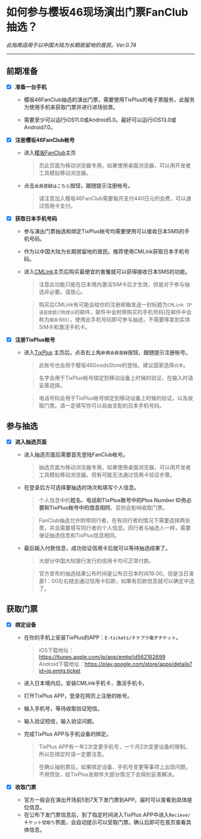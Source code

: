 
# 如何参与樱坂46现场演出门票FanClub抽选？
*此指南适用于以中国大陆为长期居留地的居民。Ver.0.74*

---

## 前期准备

- [x] **准备一台手机**
  
   - 樱坂46FanClub抽选的演出门票，需要使用TixPlus的电子票服务，此服务为使用手机来获取门票并进行进场验票。
   
   - 需要至少可以运行iOS11.0或Android5.0。最好可以运行iOS13.0或Android7.0。

- [x] **注册樱坂46FanClub帐号**
  
  - 进入[樱坂FanClub](https://sakurazaka46.com/s/s46/page/about_fanclub?ima=0000)主页
    >页此页面为移动浏览器专用，如果使用桌面浏览器，可以用开发者工具模拟移动浏览器。<br>
  - 点击`会員登録はこちら`按钮，跟随提示注册帐号。<br>
    >请注意加入樱坂46FanClub需要每月支付440日元的会费，可以通过信用卡支付。<br>

- [x] **获取日本手机号码**
  
  - 参与演出门票抽选和绑定TixPlus帐号均需要使用可以接收日本SMS的手机号码。<br>
  - 作为以中国大陆为长期居留地的居民。推荐使用CMLink获取日本手机号码。<br>
  - 进入[CMLink](https://www.cmlink.com/jp/zh/)主页后购买最便宜的套餐就可以获得接收日本SMS的功能。
    >注意此功能只能在日本境内激活SIM卡后才生效，但是对于参与抽选非必要。请放心。
 
    >购买后CMLink有可能会给你的注册邮箱发送一封标题为`CMLink IP语音放题订购提示`的邮件，邮件中会附带购买的手机号码(在邮件中会称为`服务号码`），使用此手机号码即可参与抽选，不需要等拿到实体SIM卡和激活手机卡。

- [x] **注册TixPlus帐号**
  
  - 进入[TixPlus](https://tixplus.jp/) 主页后，点击右上角`新規会員登録`按钮，跟随提示注册帐号。
    >此账号也会用于樱坂46GoodsStore的登陆，建议国家选择`日本`。<br>

    >名字会用于TixPlus帐号绑定到移动设备上时候的验证，在输入时请妥善选择。<br>
    
    >电话号码会用于TixPlus帐号绑定到移动设备上时候的验证，以及收取门票。请一定填写你可以自由支配的日本手机号码。

## 参与抽选

- [x] **进入抽选页面**
  
  - 进入抽选页面后需要首先登陆FanClub帐号。
    >抽选页面为移动浏览器专用，如果使用桌面浏览器，可以用开发者工具模拟移动浏览器。但有可能无法通过信用卡验证步骤。<br>
  - 在登录后方可选择要抽选的场次和填写个人信息。
  
    >个人信息中的**姓名、电话和TixPlus账号中的Plus Number ID务必要和TixPlus帐号中的信息相同**，否则会影响收取门票。<br>

    >FanClub抽选允许附带同行者，在有同行者的情况下需要选择两张票，并且需要填写同行者的个人信息。同行者与抽选人一样，需要保证抽选信息和TixPlus信息相同。<br>
  - 最后输入付款信息，成功验证信用卡后就可以等待抽选结果了。
    >大部分中国大陆银行发行的信用卡均可正常付款。<br>

    >官方宣布的抽选结果公布时间是公布日日本时间18:00。但是当日凌晨1：00左右就会通过信用卡扣款，如果有扣款信息就可以确定中选了。

## 获取门票

- [x] **绑定设备**
  - 在你的手机上安装TixPlus的APP：`E-tickets/チケプラ電子チケット`。
    >iOS下载地址：https://itunes.apple.com/jp/app/emtg/id562162699<br>
    >Android下载地址：https://play.google.com/store/apps/details?id=jp.emtg.ticket
  - 进入日本境内后，安装CMLink手机卡，激活手机卡。
  - 打开TixPlus APP，登录在网页上注册的帐号。
  - 输入手机号，等待收取验证短信。
  - 输入验证短信，输入验证问题。
  - 完成TixPlus APP与手机设备的绑定。
    >TixPlus APP有一年2次变更手机号，一个月2次变更设备的限制。所以在绑定时请一定要注意。<br>

    >在确认抽到票后，如果绑定设备、手机号变更等事项上出现问题。不用慌张，给TixPlus发邮件大部分情况下会得到妥善解决。


- [x] **收取门票**
  - 官方一般会在演出开场前5到7天下发门票到APP。届时可以查看到具体座位信息。
  - 在公布下发门票信息后，到了指定时间进入TixPlus APP中进入`Recieve/チケット受取り`界面，会自动提示可以受取门票。确认后即可在首页查看具体信息。
  
  <br>




